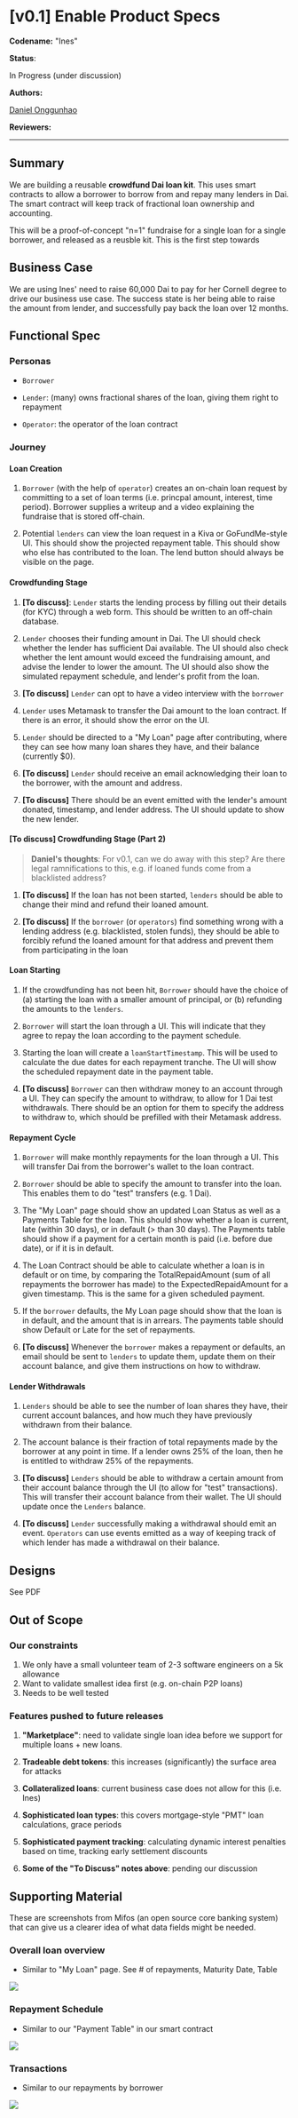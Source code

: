 # [v0.1] Enable Product Specs

**Codename:** "Ines"

**Status**:

In Progress (under discussion)

**Authors:**

[Daniel Onggunhao](https://daniel.ai)

**Reviewers:**


---

## Summary

We are building a reusable **crowdfund Dai loan kit**. This uses smart contracts to allow a borrower to borrow from and repay many lenders in Dai. The smart contract will keep track of fractional loan ownership and accounting.

This will be a proof-of-concept "n=1" fundraise for a single loan for a single borrower, and released as a reusble kit. This is the first step towards

## Business Case

We are using Ines' need to raise 60,000 Dai to pay for her Cornell degree to drive our business use case. The success state is her being able to raise the amount from lender, and successfully pay back the loan over 12 months.

## Functional Spec

### Personas

* `Borrower`

* `Lender`: (many) owns fractional shares of the loan, giving them right to repayment

* `Operator`: the operator of the loan contract

### Journey

#### Loan Creation

1. `Borrower` (with the help of `operator`) creates an on-chain loan request by committing to a set of loan terms (i.e. princpal amount, interest, time period). Borrower supplies a writeup and a video explaining the fundraise that is stored off-chain.

1. Potential `lenders` can view the loan request in a Kiva or GoFundMe-style UI. This should show the projected repayment table. This should show who else has contributed to the loan. The lend button should always be visible on the page.

#### Crowdfunding Stage

1. **[To discuss]**: `Lender` starts the lending process by filling out their details (for KYC) through a web form. This should be written to an off-chain database.

1. `Lender` chooses their funding amount in Dai. The UI should check whether the lender has sufficient Dai available. The UI should also check whether the lent amount would exceed the fundraising amount, and advise the lender to lower the amount. The UI should also show the simulated repayment schedule, and lender's profit from the loan.

1. **[To discuss]** `Lender` can opt to have a video interview with the `borrower`

1. `Lender` uses Metamask to transfer the Dai amount to the loan contract. If there is an error, it should show the error on the UI.

1.  `Lender` should be directed to a "My Loan" page after contributing, where they can see how many loan shares they have, and their balance (currently $0).

1. **[To discuss]** `Lender` should receive an email acknowledging their loan to the borrower, with the amount and address.

1. **[To discuss]** There should be an event emitted with the lender's amount donated, timestamp, and lender address. The UI should update to show the new lender.

#### [To discuss] Crowdfunding Stage (Part 2)

> **Daniel's thoughts**: For v0.1, can we do away with this step? Are there legal ramnifications to this, e.g. if loaned funds come from a blacklisted address?

1. **[To discuss]** If the loan has not been started, `lenders` should be able to change their mind and refund their loaned amount.

2. **[To discuss]** If the `borrower` (or `operators`) find something wrong with a lending address (e.g. blacklisted, stolen funds), they should be able to forcibly refund the loaned amount for that address and prevent them from participating in the loan

#### Loan Starting

1. If the crowdfunding has not been hit, `Borrower` should have the choice of (a) starting the loan with a smaller amount of principal, or (b) refunding the amounts to the `lenders`.

1. `Borrower` will start the loan through a UI. This will indicate that they agree to repay the loan according to the payment schedule.

1. Starting the loan will create a `loanStartTimestamp`. This will be used to calculate the due dates for each repayment tranche. The UI will show the scheduled repayment date in the payment table.

1. **[To discuss]** `Borrower` can then withdraw money to an account through a UI. They can specify the amount to withdraw, to allow for 1 Dai test withdrawals. There should be an option for them to specify the address to withdraw to, which should be prefilled with their Metamask address.

#### Repayment Cycle

1. `Borrower` will make monthly repayments for the loan through a UI. This will transfer Dai from the borrower's wallet to the loan contract.

1. `Borrower` should be able to specify the amount to transfer into the loan. This enables them to do "test" transfers (e.g. 1 Dai).

1. The "My Loan" page should show an updated Loan Status as well as a Payments Table for the loan. This should show whether a loan is current, late (within 30 days), or in default (> than 30 days). The Payments table should show if a payment for a certain month is paid (i.e. before due date), or if it is in default.

1. The Loan Contract should be able to calculate whether a loan is in default or on time, by comparing the TotalRepaidAmount (sum of all repayments the borrower has made) to the ExpectedRepaidAmount for a given timestamp. This is the same for a given scheduled payment.

1. If the `borrower` defaults, the My Loan page should show that the loan is in default, and the amount that is in arrears. The payments table should show Default or Late for the set of repayments.

1. **[To discuss]** Whenever the `borrower` makes a repayment or defaults, an email should be sent to `lenders` to update them, update them on their account balance, and give them instructions on how to withdraw.

#### Lender Withdrawals

1. `Lenders` should be able to see the number of loan shares they have, their current account balances, and how much they have previously withdrawn from their balance.

1. The account balance is their fraction of total repayments made by the borrower at any point in time. If a lender owns 25% of the loan, then he is entitled to withdraw 25% of the repayments.

4. **[To discuss]** `Lenders` should be able to withdraw a certain amount from their account balance through the UI (to allow for "test" transactions). This will transfer their account balance from their wallet. The UI should update once the `Lenders` balance.

5. **[To discuss]** `Lender` successfully making a withdrawal should emit an event. `Operators` can use events emitted as a way of keeping track of which lender has made a withdrawal on their balance.

## Designs

See PDF

## Out of Scope

### Our constraints

1. We only have a small volunteer team of 2-3 software engineers on a 5k allowance
1. Want to validate smallest idea first (e.g. on-chain P2P loans)
1. Needs to be well tested

### Features pushed to future releases

1. **"Marketplace"**: need to validate single loan idea before we support for multiple loans + new loans.

3. **Tradeable debt tokens**: this increases (significantly) the surface area for attacks

4. **Collateralized loans**: current business case does not allow for this (i.e. Ines)

5. **Sophisticated loan types**: this covers mortgage-style "PMT" loan calculations, grace periods

6. **Sophisticated payment tracking**: calculating dynamic interest penalties based on time, tracking early settlement discounts

7. **Some of the "To Discuss" notes above**: pending our discussion

## Supporting Material

These are screenshots from Mifos (an open source core banking system) that can give us a clearer idea of what data fields might be needed.

### Overall loan overview
* Similar to "My Loan" page. See # of repayments, Maturity Date, Table

![](images/2019-07-14-21-33-54.png)

### Repayment Schedule
* Similar to our "Payment Table" in our smart contract

![](images/2019-07-14-21-34-11.png)

### Transactions
* Similar to our repayments by borrower

![](images/2019-07-14-21-34-36.png)
